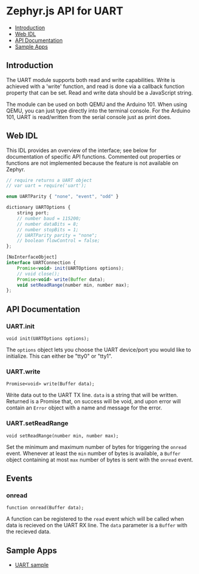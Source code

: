 Zephyr.js API for UART
==================================

* [Introduction](#introduction)
* [Web IDL](#web-idl)
* [API Documentation](#api-documentation)
* [Sample Apps](#sample-apps)

Introduction
------------
The UART module supports both read and write capabilities. Write is achieved
with a 'write' function, and read is done via a callback function property that
can be set. Read and write data should be a JavaScript string.

The module can be used on both QEMU and the Arduino 101. When using QEMU, you
can just type directly into the terminal console. For the Arduino 101, UART is
read/written from the serial console just as print does.

Web IDL
-------
This IDL provides an overview of the interface; see below for documentation of
specific API functions. Commented out properties or functions are not
implemented because the feature is not available on Zephyr.

```javascript
// require returns a UART object
// var uart = require('uart');

enum UARTParity { "none", "event", "odd" }

dictionary UARTOptions {
    string port;
    // number baud = 115200;
    // number dataBits = 8;
    // number stopBits = 1;
    // UARTParity parity = "none";
    // boolean flowControl = false;
};

[NoInterfaceObject]
interface UARTConnection {
    Promise<void> init(UARTOptions options);
    // void close();
    Promise<void> write(Buffer data);
    void setReadRange(number min, number max);
};
```

API Documentation
-----------------
### UART.init

`void init(UARTOptions options);`

The `options` object lets you choose the UART device/port you would like to
initialize. This can either be "tty0" or "tty1".

### UART.write

`Promise<void> write(Buffer data);`

Write data out to the UART TX line. `data` is a string that will be written.
Returned is a Promise that, on success will be void, and upon error will contain
an `Error` object with a name and message for the error.

### UART.setReadRange

`void setReadRange(number min, number max);`

Set the minimum and maximum number of bytes for triggering the `onread` event.
Whenever at least the `min` number of bytes is available, a `Buffer` object
containing at most `max` number of bytes is sent with the `onread` event.

## Events

### onread

`function onread(Buffer data);`

A function can be registered to the `read` event which will be called
when data is recieved on the UART RX line. The `data` parameter is a `Buffer`
with the recieved data.

Sample Apps
-----------
* [UART sample](../samples/UART.js)
